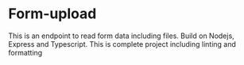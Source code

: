 # Form-upload
This is an endpoint to read form data including files.  Build on Nodejs, Express and Typescript. This is complete project including linting and formatting
